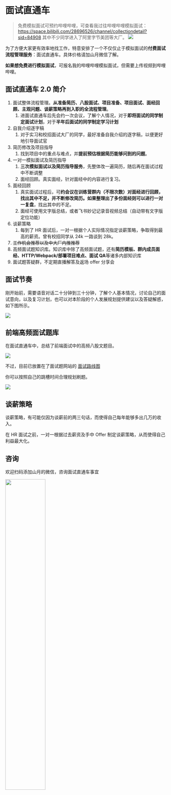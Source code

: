 # 面试直通车

> 免费模拟面试可预约哔哩哔哩，可查看我过往哔哩哔哩模拟面试：https://space.bilibili.com/28696526/channel/collectiondetail?sid=84908 其中不少同学进入了阿里字节美团等大厂。
> ![](https://static.shanyue.tech/images/23-01-29/clipboard-1184.85c7d3.webp)

为了方便大家更有效率地找工作，特意安排了一个不仅仅止于模拟面试的**付费面试流程管理服务**：面试直通车。具体价格请加山月微信了解。

**如果想免费进行模拟面试**，可报名我的哔哩哔哩模拟面试，但需要上传视频到哔哩哔哩。

## 面试直通车 2.0 简介

1. 面试整体流程管理。**从准备简历、八股面试、项目准备、项目面试、面经回顾、主观问题、谈薪策略再到入职的全流程管理**。
    1. 进面试直通车后先会约一次会议，了解个人情况，对于**即将面试的同学制定面试计划**，对于**半年后面试的同学制定学习计划**
1. 自我介绍逐字稿
    1. 对于实习和校招面试大厂的同学，最好准备自我介绍的逐字稿，以便更好地引导面试官
1. 简历修改及项目指导
    1. 找到项目中的重点与难点，并**提前预估根据简历能够问到的问题**。
1. 一对一模拟面试及简历指导
    1. **三次模拟面试以及简历指导服务**，先整体改一遍简历，随后再在面试过程中不断调整
    2. 面经回顾。真实面经，针对面经中的内容进行复习。
1. 面经回顾
    1. 真实面试过程后，可**约会议在训练营群内（不限次数）**对面经进行回顾，找出其中不足，并不断修改简历。如果**整理出了多份面经则可以进行一对一复盘**，找出其中的不足。
    1. 面经可使用文字版总结，或者飞书妙记记录音视频总结（自动带有文字版定位功能）
1. 谈薪策略
    1. 每到了 HR 面试后，一对一根据个人实际情况指定谈薪策略，争取得到最高的薪资。曾有校招同学从 24k 一路谈到 28k。
1. ~~工作机会推荐以及中大厂内推推荐~~
1. 高频面试题知识库。知识库中除了高频面试题，还有**简历模板、群内成员面经、HTTP/Webpack/部署项目难点、面试 QA**等诸多内部知识库
1. 面试题答疑群，不定期直播解答及返场 offer 分享会

## 面试节奏

刚开始前，需要语音对话二十分钟到三十分钟，了解个人基本情况，讨论自己的面试意向，以及复习计划，也可以对本阶段的个人发展规划提供建议以及答疑解惑，如下图所示。

![](https://static.shanyue.tech/images/23-02-10/clipboard-0649.b05374.webp)

## 前端高频面试题库

在面试直通车中，总结了前端面试中的高频八股文题目。

![](https://static.shanyue.tech/images/23-01-29/clipboard-7437.50fc85.webp)

不过，目前已放置在了面试题网站的 [面试路线图](https://q.shanyue.tech/roadmap)

你可以按照自己的跳槽时间合理规划刷题。

![](https://static.shanyue.tech/images/23-01-29/clipboard-4785.edb8a8.webp)

## 谈薪策略

谈薪策略，有可能仅因为谈薪前的两三句话，而使得自己每年能够多出几万的收入。

在 HR 面试之前，一对一根据过去薪资及手中 Offer 制定谈薪策略，从而使得自己利益最大化。

## 咨询

欢迎扫码添加山月的微信，咨询面试直通车事宜

<img src="https://static.shanyue.tech/images/22-08-31/clipboard-8887.f0e108.webp" width="50%"></img>

<!-- ## 1.0

1. 面试整体流程管理。**从准备简历、八股面试、项目准备、项目面试、试水面经、面经回顾、主观问题、谈薪策略再到入职的全流程管理**。
    1. 进面试直通车后先会约一次会议，了解个人情况，对于**即将面试的同学制定面试计划**，对于**半年后面试的同学制定学习计划**
1. 自我介绍逐字稿
    1. 对于实习和校招面试大厂的同学，会要求准备自我介绍的逐字稿，以便更好地引导面试官
1. 简历修改及项目指导。找到项目中的重点与难点，并**提前预估根据简历能够问到的问题**。
    1. 大概需要两至三次一对一的会议，如果最终简历回复率太低，则一对一现场逐行修改简历。
1. 一对一模拟面试
    1. 模拟一面。面试摸底，针对你存在的问题进行建议及学习计划制定。
    2. 模拟二面。项目答疑，针对你的项目及工作，问及真实面试场景中可能遇到的问题
    3. 面经回顾。真实面经，针对面经中的内容进行复习。
    3. 每次会反馈面试记录以及录屏，后续可针对该文档记录，对易错点进行针对性提问，**面试文档记录回顾并反复指导修改**
1. 面经回顾
    1. 真实面试过程后，可一对一对面经进行回顾，找出其中不足，并不断修改简历
1. 谈薪策略
    1. 每到了 HR 面试后，一对一根据个人实际情况指定谈薪策略，争取得到最高的薪资
1. 工作机会推荐以及中大厂内推推荐
1. 高频面试题知识库。知识库中除了高频面试题，还有**简历模板、群内成员面经、重难点分析、面试 QA、远程工作推荐**等诸多内部知识库
1. 每周面经回顾。每周周二不定期在群内进行一次过去一周面试同学的面经直播回顾。
1. 每周重点讲解。每周周四不定期在群内进行一次重难点的讲解。
1. 面试题答疑群，永久答疑，不定期直播解答及返场 offer 分享会 -->